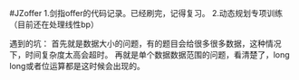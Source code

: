 #JZoffer
1.剑指offer的代码记录。已经刷完，记得复习。
2.动态规划专项训练（目前还在处理线性bp）


遇到的坑：
	首先就是数据大小的问题，有的题目会给很多很多数据，这种情况下，时间复杂度太高会超时。
	再就是单个数据数据范围的问题，看清楚了，long long或者位运算都是这时候会出现的。

